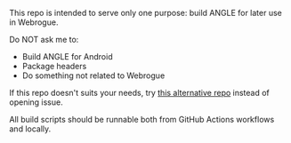 This repo is intended to serve only one purpose: build ANGLE for later use in Webrogue.

Do NOT ask me to:
- Build ANGLE for Android
- Package headers
- Do something not related to Webrogue

If this repo doesn't suits your needs, try [this alternative repo](https://github.com/mmozeiko/build-angle) instead of opening issue.

All build scripts should be runnable both from GitHub Actions workflows and locally.

